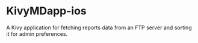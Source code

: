 # KivyMDapp-ios
A Kivy application for fetching reports data from an FTP server and sorting it for admin preferences.
